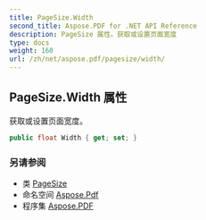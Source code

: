 ```yaml
---
title: PageSize.Width
second_title: Aspose.PDF for .NET API Reference
description: PageSize 属性。获取或设置页面宽度
type: docs
weight: 160
url: /zh/net/aspose.pdf/pagesize/width/
---
```

## PageSize.Width 属性

获取或设置页面宽度。

```csharp
public float Width { get; set; }
```

### 另请参阅

* 类 [PageSize](../)
* 命名空间 [Aspose.Pdf](../../../aspose.pdf/)
* 程序集 [Aspose.PDF](../../../)